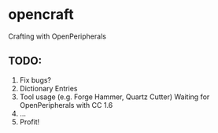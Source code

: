 opencraft
=========

Crafting with OpenPeripherals

TODO:
-----

1.	Fix bugs?
2.  Dictionary Entries
3.  Tool usage (e.g. Forge Hammer, Quartz Cutter)
		Waiting for OpenPeripherals with CC 1.6
4.  ...
5.  Profit!